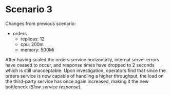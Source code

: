 # Scenario 3
Changes from previous scenario:

- orders
    - replicas: 12
    - cpu: 200m
    - memory: 500Mi

After having scaled the orders service horizontally, internal server errors have ceased to occur, and response times have dropped to 2 seconds which is still unacceptable. Upon investigation, operators find that since the orders service is now capable of handling a higher throughput, the load on the third-party service has once again increased, making it the new bottleneck (_Slow service response_).
